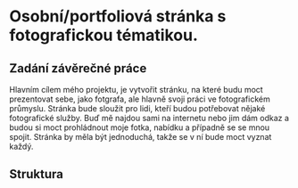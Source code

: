 # Osobní/portfoliová stránka s fotografickou tématikou.

## Zadání závěrečné práce
Hlavním cílem mého projektu, je vytvořit stránku, na které budu moct prezentovat sebe, jako fotgrafa, ale hlavně svoji práci ve fotografickém průmyslu. Stránka bude sloužit pro lidi, kteří budou potřebovat nějaké fotografické služby. Buď mě najdou sami na internetu nebo jim dám odkaz a budou si moct prohládnout moje fotka, nabídku a případně se se mnou spojit. Stránka by měla být jednoduchá, takže se v ní bude moct vyznat každý.

## Struktura
